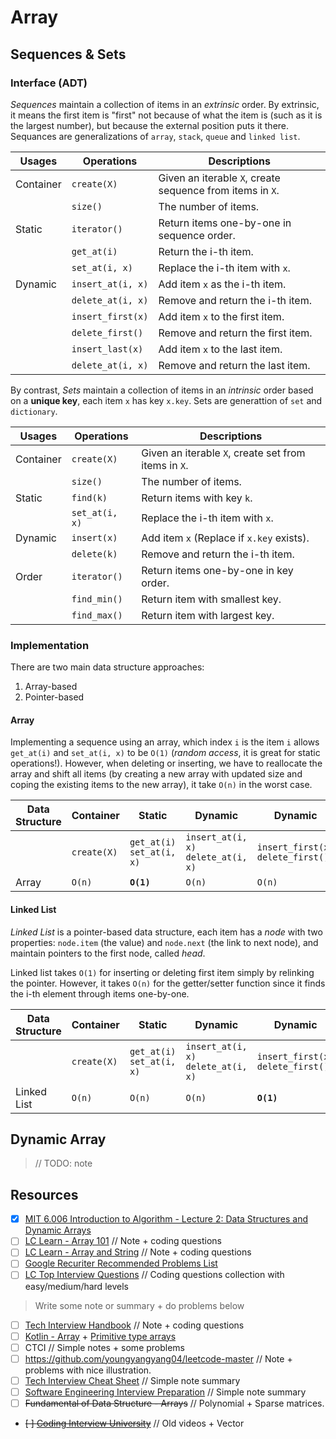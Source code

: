 # Array
## Sequences & Sets
### Interface (ADT)
*Sequences* maintain a collection of items in an *extrinsic* order. By extrinsic, it means the first item is "first" not because of what the item is (such as it is the largest number), but because the external position puts it there. Sequances are generalizations of `array`, `stack`, `queue` and `linked list`.

| Usages    | Operations        | Descriptions                                          |
|-----------|-------------------|-------------------------------------------------------|
| Container | `create(X)`       | Given an iterable `X`, create sequence from items in `X`. |
|           | `size()`          | The number of items.                                  |
| Static    | `iterator()`      | Return items one-by-one in sequence order.            |
|           | `get_at(i)`       | Return the i-th item.                                 |
|           | `set_at(i, x)`    | Replace the i-th item with `x`.                         |
| Dynamic   | `insert_at(i, x)` | Add item `x` as the i-th item.                          |
|           | `delete_at(i, x)` | Remove and return the i-th item.                      |
|           | `insert_first(x)`  | Add item `x` to the first item.                         |
|           | `delete_first()`  | Remove and return the first item.                     |
|           | `insert_last(x)`   | Add item `x` to the last item.                          |
|           | `delete_at(i, x)` | Remove and return the last item.                      |

By contrast, *Sets* maintain a collection of items in an *intrinsic* order based on a **unique key**, each item `x` has key `x.key`. Sets are generattion of `set` and `dictionary`.

| Usages    | Operations     | Descriptions                                         |
|-----------|----------------|------------------------------------------------------|
| Container | `create(X)`    | Given an iterable `X`, create set from items in `X`. |
|           | `size()`       | The number of items.                                 |
| Static    | `find(k)`      | Return items with key `k`.                           |
|           | `set_at(i, x)` | Replace the i-th item with `x`.                      |
| Dynamic   | `insert(x)`    | Add item `x` (Replace if `x.key` exists).            |
|           | `delete(k)`    | Remove and return the i-th item.                     |
| Order     | `iterator()`   | Return items one-by-one in key order.                |
|           | `find_min()`   | Return item with smallest key.                       |
|           | `find_max()`   | Return item with largest key.                        |

### Implementation
There are two main data structure approaches:
1. Array-based
2. Pointer-based

#### Array
Implementing a sequence using an array, which index `i` is the item `i` allows `get_at(i)` and `set_at(i, x)` to be `O(1)` (*random access*, it is great for static operations!). However, when deleting or inserting, we have to reallocate the array and shift all items (by creating a new array with updated size and coping the existing items to the new array), it take `O(n)` in the worst case.

| Data Structure | Container   | Static                     | Dynamic                             | Dynamic                            | Dynamic                            |
|----------------|-------------|----------------------------|-------------------------------------|------------------------------------|------------------------------------|
|                | `create(X)` | `get_at(i)` `set_at(i, x)` | `insert_at(i, x)` `delete_at(i, x)` | `insert_first(x)` `delete_first()` | `insert_first(x)` `delete_first()` |
| Array          | `O(n)`      | **`O(1)`**                     | `O(n)`                              | `O(n)`                             | `O(n)`                             |

#### Linked List
*Linked List* is a pointer-based data structure, each item has a *node* with two properties: `node.item` (the value) and `node.next` (the link to next node), and maintain pointers to the first node, called *head*.

Linked list takes `O(1)` for inserting or deleting first item simply by relinking the pointer. However, it takes `O(n)` for the getter/setter function since it finds the i-th element through items one-by-one.

| Data Structure | Container   | Static                     | Dynamic                             | Dynamic                            | Dynamic                            |
|----------------|-------------|----------------------------|-------------------------------------|------------------------------------|------------------------------------|
|                | `create(X)` | `get_at(i)` `set_at(i, x)` | `insert_at(i, x)` `delete_at(i, x)` | `insert_first(x)` `delete_first()` | `insert_first(x)` `delete_first()` |
| Linked List    | `O(n)`      | `O(n)`                     | `O(n)`                              | **`O(1)`**                         | `O(n)`                             |

## Dynamic Array
> // TODO: note

## Resources
- [X] [MIT 6.006 Introduction to Algorithm - Lecture 2: Data Structures and Dynamic Arrays](https://ocw.mit.edu/courses/electrical-engineering-and-computer-science/6-006-introduction-to-algorithms-spring-2020/lecture-videos/lecture-2-data-structures-and-dynamic-arrays/)
- [ ] [LC Learn - Array 101](https://leetcode.com/explore/learn/card/fun-with-arrays/) // Note + coding questions
- [ ] [LC Learn - Array and String](https://leetcode.com/explore/learn/card/array-and-string/) // Note + coding questions
- [ ] [Google Recuriter Recommended Problems List](https://turingplanet.org/2020/09/18/leetcode_planning_list/#Array)
- [ ] [LC Top Interview Questions](https://leetcode.com/explore/interview/card/top-interview-questions-medium/103/array-and-strings/) // Coding questions collection with easy/medium/hard levels
> Write some note or summary + do problems below
- [ ] [Tech Interview Handbook](https://www.techinterviewhandbook.org/algorithms/array) // Note + coding questions
- [ ] [Kotlin - Array](https://kotlinlang.org/docs/basic-types.html#arrays) + [Primitive type arrays](https://kotlinlang.org/docs/basic-types.html#primitive-type-arrays)
- [ ] CTCI // Simple notes + some problems
- [ ] https://github.com/youngyangyang04/leetcode-master // Note + problems with nice illustration.
- [ ] [Tech Interview Cheat Sheet](https://github.com/TSiege/Tech-Interview-Cheat-Sheet#array) // Simple note summary
- [ ] [Software Engineering Interview Preparation](https://github.com/orrsella/soft-eng-interview-prep/blob/master/topics/data-structures.md#arrays) // Simple note summary
- [ ] ~~Fundamental of Data Structure - Arrays~~  // Polynomial + Sparse matrices.
- ~~[ ] [Coding Interview University](https://github.com/jwasham/coding-interview-university#arrays)~~ // Old videos + Vector
